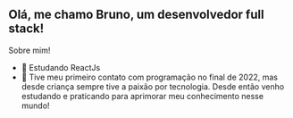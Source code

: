 ## Olá, me chamo Bruno, um desenvolvedor full stack! 

 Sobre mim!
  
- 🌱 Estudando ReactJs
- 💬 Tive meu primeiro contato com programação no final de 2022, mas desde criança sempre tive a paixão por tecnologia. Desde então venho estudando e praticando para aprimorar meu conhecimento nesse mundo!

<!--
**BrunoShizukuda/BrunoShizukuda** is a ✨ _special_ ✨ repository because its `README.md` (this file) appears on your GitHub profile.

Here are some ideas to get you started:

  Sobre mim!
  
- 🌱 Estudando ReactJs
- 💬 Tive meu primeiro contato com programação no final de 2022, mas desde criança sempre tive a paixão por tecnologia. Desde então venho estudando e praticando para aprimorar meu conhecimento nesse mundo!
- 🤔 I’m looking for help with ...
- 📫 How to reach me: ...
- ⚡ Fun fact: ...
-->

